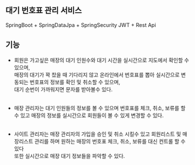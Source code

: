 ## 대기 번호표 관리 서비스

SpringBoot + SpringDataJpa + SpringSecurity JWT + Rest Api<br>

## 기능

- 회원은 가고싶은 매장의 대기 인원수와 대기 시간을 실시간으로 지도에서 확인할 수 있으며,<br>
매장의 대기가 꽉 찼을 때 기다리지 않고 온라인에서 번호표를 뽑아 실시간으로 변동되는 번호표의 정보를 확인 및 취소할 수 있으며,<br>
대기 순번이 가까워지면 문자를 받아볼수 있다.<br><br>

- 매장 관리자는 대기 인원들의 정보를 볼 수 있으며 번호표를 체크, 취소, 보류를 할 수 있고 매장의 정보를 실시간으로 회원들이 볼 수 있게 변경할 수 있다.<br><br>

- 사이트 관리자는 매장 관리자의 가입을 승인 및 취소 시킬수 있고 회원리스트 및 매장리스트 관리를 하며 원하는 매장의 번호표 체크, 취소, 보류를 대신 컨트롤 할 수 있다<br>
또한 실시간으로 매장 대기 정보들을 파악할 수 있다.
